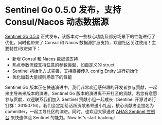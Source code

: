 # Sentinel Go 0.5.0 发布，支持 Consul/Nacos 动态数据源

[Sentinel Go 0.5.0](https://github.com/alibaba/sentinel-golang/releases/tag/v0.5.0) 正式发布，该版本对一些核心功能及部分场景下的性能进行了优化，同时也带来了 Consul 和 Nacos 数据源扩展支持，欢迎社区关注使用！主要特性/改进如下：

- 新增 Consul 和 Nacos 数据源支持
- 热点参数流控支持任意的参数类型，如自定义的 struct
- Sentinel 初始化方式完善，支持直接传入 config.Entity 进行初始化
- 优化加载大量规则场景下的性能

Sentinel Go 版本正在快速演进中，我们非常欢迎感兴趣的开发者参与贡献，一起来主导未来版本的演进。Sentinel Go 版本的演进离不开社区的贡献。若您有意愿参与贡献，欢迎联系我们加入 Sentinel 贡献小组一起成长（Sentinel 开源讨论钉钉群：30150716）。我们会定期给活跃贡献者寄送小礼品，核心贡献者会提名为 committer，一起主导社区的演进。同时，也欢迎大家通过 [AHAS Sentinel 控制台](https://help.aliyun.com/document_detail/101132.html) 来快速体验 Sentinel 的能力。Now let's start hacking!
